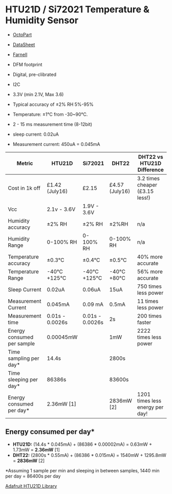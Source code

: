 # HTU21D / Si72021  Temperature & Humidity Sensor

- [OctoPart](https://octopart.com/htu21d-measurement+specialties-30374934)
- [DataSheet](http://datasheet.octopart.com/HTU21D-Measurement-Specialites-datasheet-22149496.pdf)
- [Farnell](http://uk.farnell.com/measurement-specialties/htu21d/humidity-digital-3-rh-dfn-6/dp/2393536?CMP=GRHB-OCTOPART)

- DFM footprint
- Digital, pre-clibrated
- I2C
- 3.3V (min 2.1V, Max 3.6)
- Typical accuracy of ±2% RH 5%-95%
- Temperature:  ±1°C from -30~90°C.
- 2 - 15 ms measurement time (8-12bit)
- sleep current: 0.02uA
- Measurement current: 450uA = 0.045mA


| Metric              | HTU21D             |Si72021| DHT22          | DHT22 vs HTU21D Difference|
| ------------- | -------------            |------------- | ------------- | ------------- |
| Cost in 1k off      | £1.42 (July16)     |£2.15|  £4.57 (July16)    | 3.2 times cheaper (£3.15 less!) |
| Vcc                 | 2.1v - 3.6V        | 1.9V - 3.6V | | |
| Humidity accuracy   | ±2% RH             | ±2% RH |  ±2%RH         | n/a |
| Humidity Range      | 0-100% RH          | 0-100% RH |  0-100% RH     | n/a|
| Temperature accuracy | ±0.3°C            | ±0.4°C|  ±0.5°C        | 40% more accurate |
| Temperature Range   | -40°C +125°C       |  -40°C +125°C  |  -40°C +80°C   | 56% more accurate |
| Sleep Current       | 0.02uA             | 0.06uA |  15uA          | 750 times less power |
| Measurement Current | 0.045mA            | 0.09 mA |  0.5mA         | 11 times less power |
| Measurement time    | 0.01s - 0.0026s    | 0.01s - 0.0026s |  2s            | 200 times faster |
| Energy consumed per sample | 0.00045mW   ||  1mW           | 2222 times less power |
| Time sampling per day* |  14.4s          ||  2800s         | |
| Time sleeping per day* | 86386s          ||  83600s        | |
| Energy consumed per day* | 2.36mW [1]    ||  2836mW [2]    | 1201 times less energy per day!  |


## Energy consumed per day*

- **HTU21D:** (14.4s * 0.045mA) + (86386 * 0.00002mA) = 0.63mW + 1.73mW = **2.36mW** [1]
- **DHT22:**  (2800s * 0.55mA) + (86386 * 0.015mA) = 1540mW + 1295.8mW = **2836mW**  [2]

\*Assuming 1 sample per min and sleeping in between samples, 1440 min per day = 86400s per day

[Adafruit HTU21D Library](https://github.com/adafruit/Adafruit_HTU21DF_Library)
